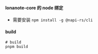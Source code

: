 #### lonanote-core 的 node 绑定

- 需要安装 `npm install -g @napi-rs/cli`

#### build

```
# build
pnpm build
```
